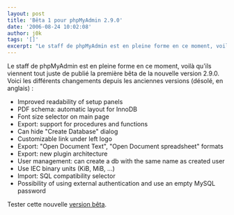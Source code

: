 ```yaml
---
layout: post
title: 'Bêta 1 pour phpMyAdmin 2.9.0'
date: '2006-08-24 10:02:08'
author: j0k
tags: '[]'
excerpt: "Le staff de phpMyAdmin est en pleine forme en ce moment, voilà qu'ils viennent tout juste de publié la première bêta de la nouvelle version 2.9.0.     \nVoici les différents changements depuis les anciennes versions (désolé, en anglais) :  \n  \n* Improved readability of setup panels   * PDF schema: automatic layout for InnoDB   * Font      …"
---
```


Le staff de phpMyAdmin est en pleine forme en ce moment, voilà qu'ils viennent tout juste de publié la première bêta de la nouvelle version 2.9.0.
Voici les différents changements depuis les anciennes versions (désolé, en anglais) :

* Improved readability of setup panels
* PDF schema: automatic layout for InnoDB
* Font size selector on main page
* Export: support for procedures and functions
* Can hide &quot;Create Database&quot; dialog
* Customizable link under left logo
* Export: &quot;Open Document Text&quot;, &quot;Open Document spreadsheet&quot; formats
* Export: new plugin architecture
* User management: can create a db with the same name as created user
* Use IEC binary units (KiB, MiB, ...)
* Import: SQL compatibility selector
* Possibility of using external authentication and use an empty MySQL password

Tester cette nouvelle [version bêta](http://www.phpmyadmin.net/home_page/downloads.php#2.9.0-beta1).
